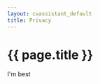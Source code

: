 ```yaml
---
layout: cvassistant_default
title: Privacy
---
```

<div class="blurb">
	<h1>{{ page.title }}</h1>
	<p>I'm best</p>
</div>
